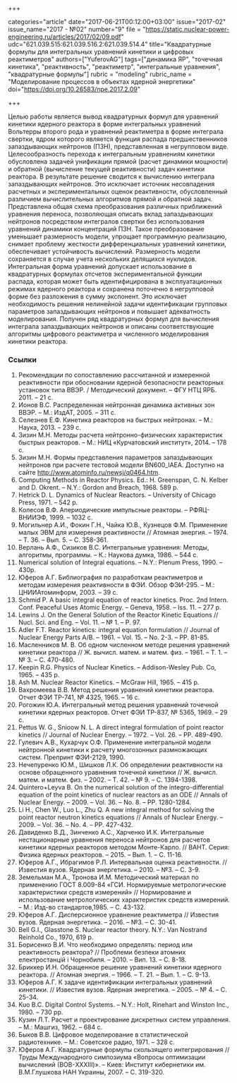 +++

categories="article"
date="2017-06-21T00:12:00+03:00"
issue="2017-02"
issue_name="2017 - №02"
number="9"
file = "https://static.nuclear-power-engineering.ru/articles/2017/02/09.pdf"
udc="621.039.515:621.039.516.2:621.039.514.4"
title="Квадратурные формулы для интегральных уравнений кинетики и цифровых реактиметров"
authors=["YuferovAG"]
tags=["динамика ЯР", "точечная кинетика", "реактивность", "реактиметр", "интегральные уравнения", "квадратурные формулы"]
rubric = "modeling"
rubric_name = "Моделирование процессов в объектах ядерной энергетики"
doi="https://doi.org/10.26583/npe.2017.2.09"

+++

Целью работы является вывод квадратурных формул для уравнений кинетики ядерного реактора в форме интегральных уравнений Вольтерры второго рода и уравнений реактиметра в форме интеграла свертки, ядром которого является функция распада предшественников запаздывающих нейтронов (ПЗН), представленная в негрупповом виде. Целесообразность перехода к интегральным уравнениям кинетики обусловлена задачей унификации прямой (расчет динамики мощности) и обратной (вычисление текущей реактивности) задач кинетики реактора. В результате решение сводится к вычислению интеграла запаздывающих нейтронов. Это исключает источник несовпадения расчетных и экспериментальных оценок реактивности, обусловленный различием вычислительных алгоритмов прямой и обратной задач. Представлена общая схема преобразования различных приближений уравнения переноса, позволяющая описать вклад запаздывающих нейтронов посредством интегралов свертки без использования уравнений динамики концентраций ПЗН. Такое преобразование уменьшает размерность модели, упрощает программную реализацию, снимает проблему жесткости дифференциальных уравнений кинетики, обеспечивает устойчивость вычислений. Размерность модели сохраняется в случае учета нескольких делящихся нуклидов. Интегральная форма уравнений допускает использование в квадратурных формулах отсчетов экспериментальной функции распада, которая может быть идентифицирована в эксплуатационных режимах ядерного реактора и сохранена поточечно в негрупповой форме без разложения в сумму экспонент. Это исключает необходимость решения нелинейной задачи идентификации групповых параметров запаздывающих нейтронов и повышает адекватность моделирования. Получен ряд квадратурных формул для вычисления интеграла запаздывающих нейтронов и описаны соответствующие алгоритмы цифрового реактиметра и численного моделирования кинетики реактора.

### Ссылки

1. Рекомендации по сопоставлению рассчитанной и измеренной реактивности при обосновании ядерной безопасности реакторных установок типа ВВЭР. / Методический документ. – ФГУ НТЦ ЯРБ. 2011. – 21 с.
2. Ионов В.С. Распределенная нейтронная динамика активных зон ВВЭР. – М.: ИздАТ, 2005. – 311 c.
3. Селезнев Е.Ф. Кинетика реакторов на быстрых нейтронах. – М.: Наука, 2013. – 239 с.
4. Зизин М.Н. Методы расчета нейтронно-физических характеристик быстрых реакторов. – М.: НИЦ «Курчатовский институт», 2014. – 178 с.
5. Зизин М.Н. Формы представления параметров запаздывающих нейтронов при расчете тестовой модели BN600_IAEA. Доступно на сайте http://www.atominfo.ru/newsj/q0464.htm.
6. Computing Methods in Reactor Physics. Ed.: H. Greenspan, C. N. Kelber and D. Okrent. – N.Y.: Gordon and Breach, 1968. 589 p.
7. Hetrick D. L. Dynamics of Nuclear Reactors. – University of Chicago Press, 1971. – 542 p.
8. Колесов В.Ф. Апериодические импульсные реакторы. – РФЯЦ-ВНИИЭФ, 1999. – 1032 с.
9. Могильнер А.И., Фокин Г.Н., Чайка Ю.В., Кузнецов Ф.М. Применение малых ЭВМ для измерения реактивности // Атомная энергия. – 1974. – Т. 36. – Вып. 5. – C. 358-361.
10. Верлань А.Ф., Сизиков В.С. Интегральные уравнения: Методы, алгоритмы, программы. – К.: Наукова думка, 1986. – 544 с.
11. Numerical solution of Integral equations. – N.Y.: Plenum Press, 1990. – 430p.
12. Юферов А.Г. Библиография по разработкам реактиметров и методам измерения реактивности в ФЭИ. Обзор ФЭИ-295. – М.: ЦНИИАтоминформ, 2003. – 39 с.
13. Schmid P. A basic integral equation of reactor kinetics. Proc. 2nd Intern. Conf. Peaceful Uses Atomic Energy. – Geneva, 1958. – Iss. 11. – 277 p.
14. Lewins J. On the General Solution of the Reactor Kinetic Equations // Nucl. Sci. and Eng. – Vol. 11. – № 1. – P. 97.
15. Adler F.T. Reactor kinetics: integral equation formulation // Journal of Nuclear Energy Parts A/B. – 1961. – Vol. 15. – No. 2-3. – PP. 81-85.
16. Масленников М. В. Об одном численном методе решения уравнений кинетики реактора // Ж. вычисл. матем. и матем. физ. – 1961. – Т. 1. – № 3. – С. 470-480.
17. Keepin R.G. Physics of Nuclear Kinetics. – Addison-Wesley Pub. Co, 1965. – 435 p.
18. Ash M. Nuclear Reactor Kinetics. – McGraw Hill, 1965. – 415 p.
19. Вахромеева В.В. Метод решения уравнений кинетики реактора. Отчет ФЭИ ТР-741, № 4325, 1965. – 16 с.
20. Рогожин Ю.А. Интегральный метод решения уравнений точечной кинетики ядерных реакторов. Отчет ФЭИ ТР-837, № 5365, 1969. – 29 с.
21. Pettus W. G., Snioow N. L. A direct integral formulation of point reactor kinetics // Journal of Nuclear Energy. – 1972. – Vol. 26. – PP. 489-490.
22. Гулевич А.В., Кухарчук О.Ф. Применение интегральной модели нейтронной кинетики к расчету многозонных размножающих систем. Препринт ФЭИ-2129, 1990.
23. Нечепуренко Ю.М., Шишков Л.К. Об определении реактивности на основе обращенного уравнения точечной кинетики // Ж. вычисл. матем. и матем. физ. – 2002. – Т. 42. – № 9. – С. 1394-1398.
24. Quintero+Leyva B. On the numerical solution of the integro-differential equation of the point kinetics of nuclear reactors as an ODE // Annals of Nuclear Energy. – 2009. – Vol. 36. – No. 8. – PP. 1280-1284.
25. Li H., Chen W., Luo L., Zhu Q. A new integral method for solving the point reactor neutron kinetics equations // Annals of Nuclear Energy. – 2009. – Vol. 36. – No. 4. – PP. 427-432.
26. Давиденко В.Д., Зинченко А.С., Харченко И.К. Интегральные нестационарные уравнения переноса нейтронов для расчетов кинетики ядерных реакторов методом Монте-Карло. // ВАНТ. Серия: Физика ядерных реакторов. – 2015. – Вып. 1. – С. 11-16.
27. Юферов А.Г., Ибрагимов Р.Л. Интервальная оценка реактивности. // Известия вузов. Ядерная энергетика. – 2010. – №3. – C. 3-9.
28. Земельман М.А., Тронова И.М. Методический материал по применению ГОСТ 8.009-84 «ГСИ. Нормируемые метрологические характеристики средств измерений» // Нормирование и использование метрологических характеристик средств измерений. – М.: Изд-во стандартов,1985. – С. 43-132.
29. Юферов А.Г. Дисперсионное уравнение реактиметра // Известия вузов. Ядерная энергетика. – 2016. – №3. – C. 30-41.
30. Bell G.I., Glasstone S. Nuclear reactor theory. N.Y.: Van Nostrand Reinhold Co., 1970, 619 p.
31. Борисенко В.И. Что необходимо определять: период или реактивность реактора? // Проблеми безпеки атомних електростанцій і Чорнобиля. – 2010. – Вип. 13. – С. 8-18.
32. Бриккер И.Н. Обращенное решение уравнений кинетики ядерного реактора. // Атомная энергия. – 1966. – Т. 21. – Вып. 1. – С. 9-13.
33. Юферов А.Г. К задаче идентификации интегральных уравнений кинетики. // Известия вузов. Ядерная энергетика. – 2005. – № 4. – С. 25-34.
34. Kuo B.C. Digital Control Systems. – N.Y.: Holt, Rinehart and Winston Inc., 1980. – 730 pp.
35. Кузин Л.Т. Расчет и проектирование дискретных систем управления. – М.: Машгиз, 1962. – 684 с.
36. Быков В.В. Цифровое моделирование в статистической радиотехнике. – М.: Советское радио, 1971. – 328 с.
37. Юферов А.Г. Квадратурные формулы скользящего интегрирования // Труды Международного симпозиума «Вопросы оптимизации вычислений (ВОВ-XXXIII)». – Киев: Институт кибернетики им. В.М.Глушкова НАН Украины, 2007. – С. 319-320.